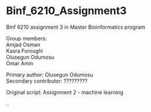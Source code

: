 # Binf_6210_Assignment3
Binf 6210 assignment 3 in Master Bioinformatics program  

Group members:  
Amjad Osman  
Kasra Foroughi   
Olusegun Odumosu   
Omar Amin   

Primary author: Olusegun Odumosu  
Secondary contributor: ?????????  

Original script: Assignment 2 - machine learning  

..
